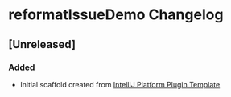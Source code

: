 <!-- Keep a Changelog guide -> https://keepachangelog.com -->

# reformatIssueDemo Changelog

## [Unreleased]
### Added
- Initial scaffold created from [IntelliJ Platform Plugin Template](https://github.com/JetBrains/intellij-platform-plugin-template)
